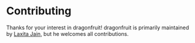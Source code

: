 # Contributing

Thanks for your interest in dragonfruit! dragonfruit is primarily maintained by [Laxita Jain](https://github.com/laxitajain), but he welcomes all contributions.
